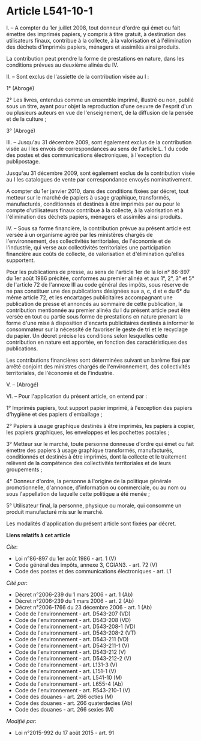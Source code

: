 # Article L541-10-1

I. – A compter du 1er juillet 2008, tout donneur d'ordre qui émet ou fait émettre des imprimés papiers, y compris à titre
gratuit, à destination des utilisateurs finaux, contribue à la collecte, à la valorisation et à l'élimination des déchets
d'imprimés papiers, ménagers et assimilés ainsi produits. 

La contribution peut prendre la forme de prestations en nature, dans les conditions prévues au deuxième alinéa du IV. 

II. – Sont exclus de l'assiette de la contribution visée au I : 

1° (Abrogé) 

2° Les livres, entendus comme un ensemble imprimé, illustré ou non, publié sous un titre, ayant pour objet la reproduction
d'une oeuvre de l'esprit d'un ou plusieurs auteurs en vue de l'enseignement, de la diffusion de la pensée et de la culture ; 

3° (Abrogé) 

III. – Jusqu'au 31 décembre 2009, sont également exclus de la contribution visée au I les envois de correspondances au sens
de l'article L. 1 du code des postes et des communications électroniques, à l'exception du publipostage. 

Jusqu'au 31 décembre 2009, sont également exclus de la contribution visée au I les catalogues de vente par correspondance
envoyés nominativement. 

A compter du 1er janvier 2010, dans des conditions fixées par décret, tout metteur sur le marché de papiers à usage
graphique, transformés, manufacturés, conditionnés et destinés à être imprimés par ou pour le compte d'utilisateurs finaux
contribue à la collecte, à la valorisation et à l'élimination des déchets papiers, ménagers et assimilés ainsi produits. 

IV. – Sous sa forme financière, la contribution prévue au présent article est versée à un organisme agréé par les ministères
chargés de l'environnement, des collectivités territoriales, de l'économie et de l'industrie, qui verse aux collectivités
territoriales une participation financière aux coûts de collecte, de valorisation et d'élimination qu'elles supportent. 

Pour les publications de presse, au sens de l'article 1er de la loi n° 86-897 du 1er août 1986 précitée, conformes au premier
alinéa et aux 1°, 2°, 3° et 5° de l'article 72 de l'annexe III au code général des impôts, sous réserve de ne pas constituer
une des publications désignées aux a, c, d et e du 6° du même article 72, et les encartages publicitaires accompagnant une
publication de presse et annoncés au sommaire de cette publication, la contribution mentionnée au premier alinéa du I du
présent article peut être versée en tout ou partie sous forme de prestations en nature prenant la forme d'une mise à
disposition d'encarts publicitaires destinés à informer le consommateur sur la nécessité de favoriser le geste de tri et le
recyclage du papier. Un décret précise les conditions selon lesquelles cette contribution en nature est apportée, en fonction
des caractéristiques des publications. 

Les contributions financières sont déterminées suivant un barème fixé par arrêté conjoint des ministres chargés de
l'environnement, des collectivités territoriales, de l'économie et de l'industrie. 

V. – (Abrogé) 

VI. – Pour l'application du présent article, on entend par : 

1° Imprimés papiers, tout support papier imprimé, à l'exception des papiers d'hygiène et des papiers d'emballage ; 

2° Papiers à usage graphique destinés à être imprimés, les papiers à copier, les papiers graphiques, les enveloppes et les
pochettes postales ; 

3° Metteur sur le marché, toute personne donneuse d'ordre qui émet ou fait émettre des papiers à usage graphique transformés,
manufacturés, conditionnés et destinés à être imprimés, dont la collecte et le traitement relèvent de la compétence des
collectivités territoriales et de leurs groupements ; 

4° Donneur d'ordre, la personne à l'origine de la politique générale promotionnelle, d'annonce, d'information ou commerciale,
ou au nom ou sous l'appellation de laquelle cette politique a été menée ; 

5° Utilisateur final, la personne, physique ou morale, qui consomme un produit manufacturé mis sur le marché. 

Les modalités d'application du présent article sont fixées par décret.

**Liens relatifs à cet article**

_Cite_:

  - Loi n°86-897 du 1er août 1986 - art. 1 (V)
  - Code général des impôts, annexe 3, CGIAN3. - art. 72 (V)
  - Code des postes et des communications électroniques - art. L1

_Cité par_:

  - Décret n°2006-239 du 1 mars 2006 - art. 1 (Ab)
  - Décret n°2006-239 du 1 mars 2006 - art. 2 (Ab)
  - Décret n°2006-1766 du 23 décembre 2006 - art. 1 (Ab)
  - Code de l'environnement - art. D543-207 (VD)
  - Code de l'environnement - art. D543-208 (VD)
  - Code de l'environnement - art. D543-208-1 (VD)
  - Code de l'environnement - art. D543-208-2 (VT)
  - Code de l'environnement - art. D543-211 (VD)
  - Code de l'environnement - art. D543-211-1 (V)
  - Code de l'environnement - art. D543-212 (V)
  - Code de l'environnement - art. D543-212-2 (V)
  - Code de l'environnement - art. L131-3 (V)
  - Code de l'environnement - art. L151-1 (V)
  - Code de l'environnement - art. L541-10 (M)
  - Code de l'environnement - art. L655-4 (Ab)
  - Code de l'environnement - art. R543-210-1 (V)
  - Code des douanes - art. 266 octies (M)
  - Code des douanes - art. 266 quaterdecies (Ab)
  - Code des douanes - art. 266 sexies (M)

_Modifié par_:

  - Loi n°2015-992 du 17 août 2015 - art. 91

